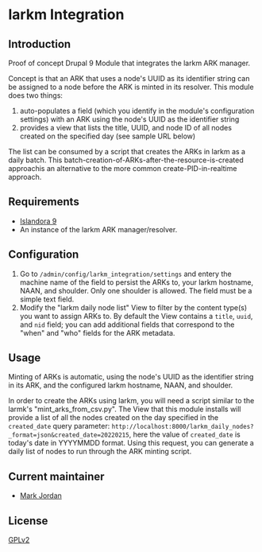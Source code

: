 # larkm Integration

## Introduction

Proof of concept Drupal 9 Module that integrates the larkm ARK manager.

Concept is that an ARK that uses a node's UUID as its identifier string can be assigned to a node before the ARK is minted in its resolver. This module does two things:

1. auto-populates a field (which you identify in the module's configuration settings) with an ARK using the node's UUID as the identifier string
1. provides a view that lists the title, UUID, and node ID of all nodes created on the specified day (see sample URL below)

The list can be consumed by a script that creates the ARKs in larkm as a daily batch. This batch-creation-of-ARKs-after-the-resource-is-created approachis an alternative to the more common create-PID-in-realtime approach.

## Requirements

* [Islandora 9](https://github.com/Islandora/islandora)
* An instance of the larkm ARK manager/resolver.

## Configuration

1. Go to `/admin/config/larkm_integration/settings` and entery the machine name of the field to persist the ARKs to, your larkm hostname, NAAN, and shoulder. Only one shoulder is allowed. The field must be a simple text field.
1. Modify the "larkm daily node list" View to filter by the content type(s) you want to assign ARKs to. By default the View contains a `title`, `uuid`, and `nid` field; you can add additional fields that correspond to the "when" and "who" fields for the ARK metadata.

## Usage

Minting of ARKs is automatic, using the node's UUID as the identifier string in its ARK, and the configured larkm hostname, NAAN, and shoulder.

In order to create the ARKs using larkm, you will need a script similar to the larmk's "mint_arks_from_csv.py". The View that this module installs will provide a list of all the nodes created on the day specified in the `created_date` query parameter: `http://localhost:8000/larkm_daily_nodes?_format=json&created_date=20220215`, here the value of `created_date` is today's date in YYYYMMDD format. Using this request, you can generate a daily list of nodes to run through the ARK minting script.

## Current maintainer

* [Mark Jordan](https://github.com/mjordan)

## License

[GPLv2](http://www.gnu.org/licenses/gpl-2.0.txt)
